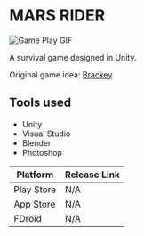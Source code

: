 # MARS RIDER
![Game Play GIF](https://github.com/haseebpvt/MarsRider/blob/master/game_play.gif)

A survival game designed in Unity.

Original game idea: [Brackey](https://brackeysgames.itch.io/shrinking-planet)

## Tools used
* Unity
* Visual Studio
* Blender
* Photoshop


| Platform | Release Link |
| --- | --- |
| Play Store | N/A |
| App Store | N/A |
| FDroid | N/A |
